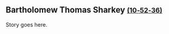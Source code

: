 ## Bartholomew Thomas Sharkey <small>[(10‑52‑36)](https://brisbane.discovereverafter.com/profile/31908901 "Go to Memorial Information" )</small>

Story goes here. 
